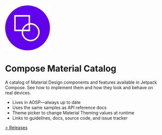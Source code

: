 ![Compose Material Catalog icon](icon.png)

# Compose Material Catalog

A catalog of Material Design components and features available in Jetpack Compose. See how to
implement them and how they look and behave on real devices.

* Lives in AOSP—always up to date
* Uses the same samples as API reference docs
* Theme picker to change Material Theming values at runtime
* Links to guidelines, docs, source code, and issue tracker

[> Releases](https://github.com/android/compose-samples/releases)
